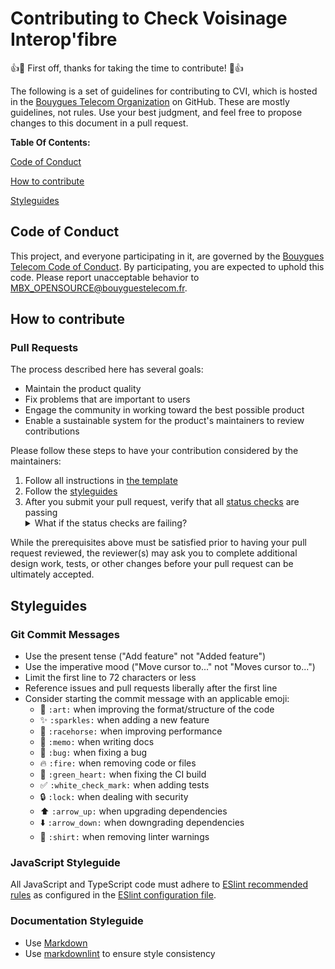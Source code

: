 # Contributing to Check Voisinage Interop'fibre

:+1::tada: First off, thanks for taking the time to contribute! :tada::+1:

The following is a set of guidelines for contributing to CVI, which is hosted in the [Bouygues Telecom Organization](https://github.com/bouyguestelecom) on GitHub. These are mostly guidelines, not rules. Use your best judgment, and feel free to propose changes to this document in a pull request.

**Table Of Contents:**

[Code of Conduct](#code-of-conduct)

[How to contribute](#how-to-contribute)

[Styleguides](#styleguides)

## Code of Conduct

This project, and everyone participating in it, are governed by the [Bouygues Telecom Code of Conduct](CODE_OF_CONDUCT.md). By participating, you are expected to uphold this code. Please report unacceptable behavior to [MBX_OPENSOURCE@bouyguestelecom.fr](mailto:MBX_OPENSOURCE@bouyguestelecom.fr).

## How to contribute

### Pull Requests

The process described here has several goals:

* Maintain the product quality
* Fix problems that are important to users
* Engage the community in working toward the best possible product
* Enable a sustainable system for the product's maintainers to review contributions

Please follow these steps to have your contribution considered by the maintainers:

1. Follow all instructions in [the template](PULL_REQUEST_TEMPLATE.md)
2. Follow the [styleguides](#styleguides)
3. After you submit your pull request, verify that all [status checks](https://help.github.com/articles/about-status-checks/) are passing <details><summary>What if the status checks are failing?</summary>If a status check is failing, and you believe that the failure is unrelated to your change, please leave a comment on the pull request explaining why you believe the failure is unrelated. A maintainer will re-run the status check for you. If we conclude that the failure was a false positive, then we will open an issue to track that problem with our status check suite.</details>

While the prerequisites above must be satisfied prior to having your pull request reviewed, the reviewer(s) may ask you to complete additional design work, tests, or other changes before your pull request can be ultimately accepted.

## Styleguides

### Git Commit Messages

* Use the present tense ("Add feature" not "Added feature")
* Use the imperative mood ("Move cursor to..." not "Moves cursor to...")
* Limit the first line to 72 characters or less
* Reference issues and pull requests liberally after the first line
* Consider starting the commit message with an applicable emoji:
  * :art: `:art:` when improving the format/structure of the code
  * :sparkles: `:sparkles:` when adding a new feature
  * :racehorse: `:racehorse:` when improving performance
  * :memo: `:memo:` when writing docs
  * :bug: `:bug:` when fixing a bug
  * :fire: `:fire:` when removing code or files
  * :green_heart: `:green_heart:` when fixing the CI build
  * :white_check_mark: `:white_check_mark:` when adding tests
  * :lock: `:lock:` when dealing with security
  * :arrow_up: `:arrow_up:` when upgrading dependencies
  * :arrow_down: `:arrow_down:` when downgrading dependencies
  * :shirt: `:shirt:` when removing linter warnings

### JavaScript Styleguide

All JavaScript and TypeScript code must adhere to [ESlint recommended rules](https://eslint.org/docs/rules/) as configured in the [ESlint configuration file](.eslintrc.js).

### Documentation Styleguide

* Use [Markdown](https://daringfireball.net/projects/markdown)
* Use [markdownlint](https://github.com/DavidAnson/markdownlint) to ensure style consistency
